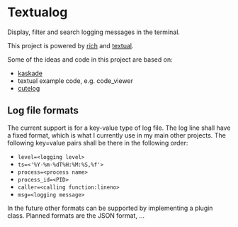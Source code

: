 # Textualog

Display, filter and search logging messages in the terminal.

This project is powered by [rich](https://github.com/Textualize/rich) and [textual](https://github.com/Textualize/textual).

Some of the ideas and code in this project are based on:

* [kaskade](https://github.com/sauljabin/kaskade)
* textual example code, e.g. code_viewer
* [cutelog](https://github.com/busimus/cutelog/)

## Log file formats

The current support is for a key-value type of log file. The log line shall have a fixed format, which is what I 
currently use in my main other projects. The following key=value pairs shall be there in the following order:

* `level=<logging level>`
* `ts=<'%Y-%m-%dT%H:%M:%S,%f'>`
* `process=<process name>`
* `process_id=<PID>`
* `caller=<calling function:lineno>`
* `msg=<logging message>`

In the future other formats can be supported by implementing a plugin class. Planned formats are the JSON format, ...

